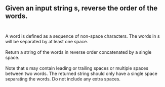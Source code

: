 ## Given an input string s, reverse the order of the words. <br> <br> 
A word is defined as a sequence of non-space characters. The words in s will be separated by at least one space. <br> <br> 
Return a string of the words in reverse order concatenated by a single space. <br> <br> 
Note that s may contain leading or trailing spaces or multiple spaces between two words. The returned string should only have a single space separating the words. Do not include any extra spaces. <br> 
